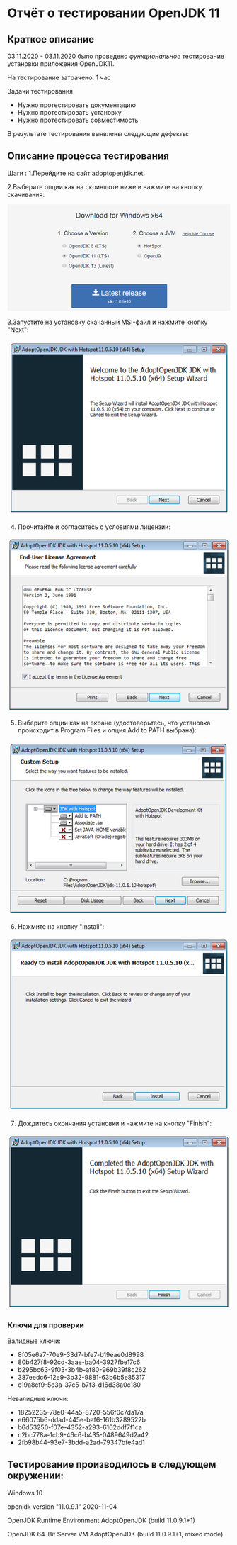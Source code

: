 # Отчёт о тестировании OpenJDK 11
## Краткое описание
03.11.2020 - 03.11.2020 было проведено *функциональное* тестирование установки приложения OpenJDK11.

На тестирование затрачено: 1 час

Задачи тестирования

* Нужно протестировать документацию
* Нужно протестировать установку
* Нужно протестировать совместимость


В результате тестирования выявлены следующие дефекты:



## Описание процесса тестирования

Шаги : 
1.Перейдите на сайт adoptopenjdk.net.


2.Выберите опции как на скриншоте ниже и нажмите на кнопку скачивания:

![Image alt](https://github.com/Cook1eM/screenshots/raw/main/win-adoptopenjdk.png)

3.Запустите на установку скачанный MSI-файл и нажмите кнопку "Next":

![Image alt](https://github.com/Cook1eM/screenshots/raw/main/win-step1.png)

4. Прочитайте и согласитесь с условиями лицензии:

![Image alt](https://github.com/Cook1eM/screenshots/raw/main/win-step2.png)

5. Выберите опции как на экране (удостоверьтесь, что установка происходит в Program Files и опция Add to PATH выбрана):

![Image alt](https://github.com/Cook1eM/screenshots/raw/main/win-step3.png)

6. Нажмите на кнопку "Install":

![Image alt](https://github.com/Cook1eM/screenshots/raw/main/win-step4.png)


7. Дождитесь окончания установки и нажмите на кнопку "Finish":

![Image alt](https://github.com/Cook1eM/screenshots/raw/main/win-step5.png)

### Ключи для проверки


Валидные ключи:

* 8f05e6a7-70e9-33d7-bfe7-b19eae0d8998
* 80b427f8-92cd-3aae-ba04-3927fbe17c6
* b295bc63-9f03-3b4b-af80-969b39f8c262
* 387eedc6-12e9-3b32-9881-63b6b5e85317
* c19a8cf9-5c3a-37c5-b7f3-d16d38a0c180

Невалидные ключи:

* 18252235-78e0-44a5-8720-556f0c7da17a
* e66075b6-ddad-445e-baf6-161b3289522b
* b6d53250-f07e-4352-a293-6102ddf7f1ca
* c2bc778a-1cb9-46c6-b435-0489649d2a42
* 2fb98b44-93e7-3bdd-a2ad-79347bfe4ad1

## Тестирование производилось в следующем окружении:

Windows 10 

openjdk version "11.0.9.1" 2020-11-04

OpenJDK Runtime Environment AdoptOpenJDK (build 11.0.9.1+1)

OpenJDK 64-Bit Server VM AdoptOpenJDK (build 11.0.9.1+1, mixed mode)
